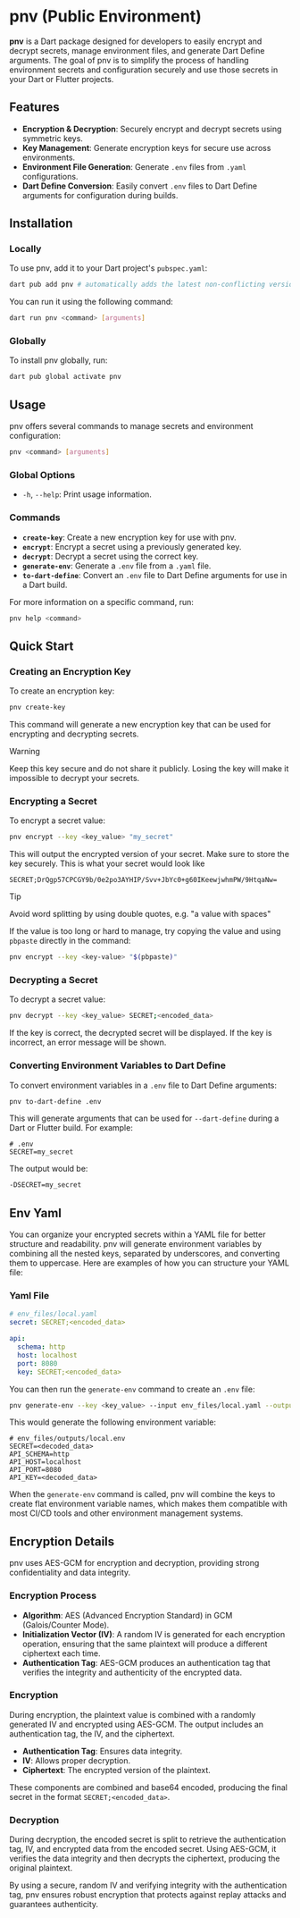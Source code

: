 <!-- markdownlint-disable MD033 -->
# pnv (Public Environment)

**pnv** is a Dart package designed for developers to easily encrypt and decrypt secrets, manage environment files, and generate Dart Define arguments. The goal of pnv is to simplify the process of handling environment secrets and configuration securely and use those secrets in your Dart or Flutter projects.

## Features

- **Encryption & Decryption**: Securely encrypt and decrypt secrets using symmetric keys.
- **Key Management**: Generate encryption keys for secure use across environments.
- **Environment File Generation**: Generate `.env` files from `.yaml` configurations.
- **Dart Define Conversion**: Easily convert `.env` files to Dart Define arguments for configuration during builds.

## Installation

### Locally

To use pnv, add it to your Dart project's `pubspec.yaml`:

```bash
dart pub add pnv # automatically adds the latest non-conflicting version
```

You can run it using the following command:

```bash
dart run pnv <command> [arguments]
```

### Globally

To install pnv globally, run:

```bash
dart pub global activate pnv
```

## Usage

pnv offers several commands to manage secrets and environment configuration:

```bash
pnv <command> [arguments]
```

### Global Options

- `-h`, `--help`: Print usage information.

### Commands

- **`create-key`**: Create a new encryption key for use with pnv.
- **`encrypt`**: Encrypt a secret using a previously generated key.
- **`decrypt`**: Decrypt a secret using the correct key.
- **`generate-env`**: Generate a `.env` file from a `.yaml` file.
- **`to-dart-define`**: Convert an `.env` file to Dart Define arguments for use in a Dart build.

For more information on a specific command, run:

```bash
pnv help <command>
```

## Quick Start

### Creating an Encryption Key

To create an encryption key:

```bash
pnv create-key
```

This command will generate a new encryption key that can be used for encrypting and decrypting secrets.

> [!WARNING]
> Keep this key secure and do not share it publicly. Losing the key will make it impossible to decrypt your secrets.

### Encrypting a Secret

To encrypt a secret value:

```bash
pnv encrypt --key <key_value> "my_secret"
```

This will output the encrypted version of your secret. Make sure to store the key securely. This is what your secret would look like

```plaintext
SECRET;DrQgp57CPCGY9b/0e2po3AYHIP/Svv+JbYc0+g60IKeewjwhmPW/9HtqaNw=
```

> [!TIP]
> Avoid word splitting by using double quotes, e.g. "a value with spaces"
>
> If the value is too long or hard to manage, try copying the value and using `pbpaste` directly in the command:
>
> ```bash
> pnv encrypt --key <key-value> "$(pbpaste)"
> ```

### Decrypting a Secret

To decrypt a secret value:

```bash
pnv decrypt --key <key_value> SECRET;<encoded_data>
```

If the key is correct, the decrypted secret will be displayed. If the key is incorrect, an error message will be shown.

### Converting Environment Variables to Dart Define

To convert environment variables in a `.env` file to Dart Define arguments:

```bash
pnv to-dart-define .env
```

This will generate arguments that can be used for `--dart-define` during a Dart or Flutter build. For example:

```dotenv
# .env
SECRET=my_secret
```

The output would be:

```bash
-DSECRET=my_secret
```

## Env Yaml

You can organize your encrypted secrets within a YAML file for better structure and readability. pnv will generate environment variables by combining all the nested keys, separated by underscores, and converting them to uppercase. Here are examples of how you can structure your YAML file:

### Yaml File

```yaml
# env_files/local.yaml
secret: SECRET;<encoded_data>

api:
  schema: http
  host: localhost
  port: 8080
  key: SECRET;<encoded_data>
```

You can then run the `generate-env` command to create an `.env` file:

```bash
pnv generate-env --key <key_value> --input env_files/local.yaml --output env_files/outputs/
```

This would generate the following environment variable:

```dotenv
# env_files/outputs/local.env
SECRET=<decoded_data>
API_SCHEMA=http
API_HOST=localhost
API_PORT=8080
API_KEY=<decoded_data>
```

When the `generate-env` command is called, pnv will combine the keys to create flat environment variable names, which makes them compatible with most CI/CD tools and other environment management systems.

## Encryption Details

pnv uses AES-GCM for encryption and decryption, providing strong confidentiality and data integrity.

### Encryption Process

- **Algorithm**: AES (Advanced Encryption Standard) in GCM (Galois/Counter Mode).
- **Initialization Vector (IV)**: A random IV is generated for each encryption operation, ensuring that the same plaintext will produce a different ciphertext each time.
- **Authentication Tag**: AES-GCM produces an authentication tag that verifies the integrity and authenticity of the encrypted data.

### Encryption

During encryption, the plaintext value is combined with a randomly generated IV and encrypted using AES-GCM. The output includes an authentication tag, the IV, and the ciphertext.

- **Authentication Tag**: Ensures data integrity.
- **IV**: Allows proper decryption.
- **Ciphertext**: The encrypted version of the plaintext.

These components are combined and base64 encoded, producing the final secret in the format `SECRET;<encoded_data>`.

### Decryption

During decryption, the encoded secret is split to retrieve the authentication tag, IV, and encrypted data from the encoded secret. Using AES-GCM, it verifies the data integrity and then decrypts the ciphertext, producing the original plaintext.

By using a secure, random IV and verifying integrity with the authentication tag, pnv ensures robust encryption that protects against replay attacks and guarantees authenticity.
